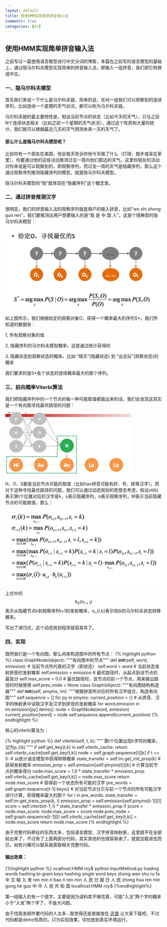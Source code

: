 ```yaml
---
layout: default
title: 使用HMM实现简单拼音输入法
comments: true
categories: [ml]
---
```


## 使用HMM实现简单拼音输入法
之前写过一篇使用语言模型进行中文分词的博客，本篇在之前写的语言模型的基础上，通过隐马尔科夫模型实现简单的拼音输入法，即输入一组拼音，我们把它转换成中文。

### 一、隐马尔科夫模型
首先我们来说一下什么是马尔科夫链，简单的说，任何一组我们可以观察到的连续序列，比如连续一个星期的天气状况，都可以称为马尔科夫链。

马尔科夫链的最主要特性是，假设当前节点的状态（比如今天的天气），只与之前N个连续状态相关（比如之前一个星期的天气状况），通过这个性质和大量的统计，我们就可以根据最近几天的天气预测未来一天的天气了。

#### 那么什么是隐马尔科夫模型呢？
比如你有一个朋友在美国，他会每天告诉你他今天做了什么（打球、跑步或呆在家里），你要通过他的这些活动推测过去一周内他们那边的天气。这里你朋友的活动对你来说是可以观察到的，即观察序列，而过去一周的天气是隐藏序列，那么这个通过观察序列推测隐藏序列的模型，就是隐马尔科夫模型。

隐马尔科夫模型的“隐”就体现在“隐藏序列”这个概念里。

### 二、通过拼音推测汉字
很明显，我们的拼音输入法的观察序列就是用户的输入拼音，比如"wo shi zhong guo ren"，我们要推测出用户想要输入的是“我 是 中 国 人”，这是个很典型的隐马尔科夫模型：

![HMM](/images/ml/3-7/hmm.jpg)

如上图所示，我们根据给定的观察对象O，获得一个概率最大的序列S\*。我们所知道的数据有：

1, 所有观察对象的值

2, 隐藏序列的马尔科夫模型概率，这是通过统计获得的

3, 隐藏状态到观察状态的概率，比如 “晴天”(隐藏状态) 到 “出去玩”(观察状态)的概率

我们要求的是S\*各个状态的连续概率最大的那个序列。

### 三、前向概率Viterbi算法
我们把隐藏序列中的一个节点的每一种可能取值都画出来的话，我们会发现这其实是一个有向图寻找最优路径的问题：

![viterbi](/images/ml/3-7/viterbi.jpg)

H、O、S都是当前节点可能的取值（比如hao拼音可能有好、号、耗等汉字）。而对于这种寻找最优路径的问题，我们可以通过动态规划的思想去考虑，假设σt(k)表示第t个位置对应的汉字是k，s表示隐藏序列，o表示观察序列，M表示当前隐藏节点的可能取值，那么：

![viterbi2](/images/ml/3-7/viterbi2.jpg)

上式中的$$b_{k}(o_{t+1})$$表示从隐藏节点k到观察序列t+1的发射概率，α_{l,k}表示l到k的马尔科夫状态转移概率。

写出了递归式，这个动态规划程序就容易写了。

### 四、实现
既然我们是一个有向图，那么闲来构造图中的所有节点：
{% highlight python %}
class GraphNode(object):
"""有向图中的节点"""
  def __init__(self, word, emission):
    # 当前节点所代表的汉字（即状态）
    self.word = word
    # 当前状态发射拼音的发射概率
    self.emission = emission
    # 最优路径时，从起点到该节点的最高分
    self.max_score = 0.0
    # 最优路径时，该节点的前一个节点，用来输出路径的时候使用
    self.prev_node = None
class Graph(object):
  """有向图结构构造器"""
  def __init__(self, pinyins, im):
    """根据拼音所对应的所有汉字组合，构造有向图"""
    self.sequence = []
    for py in pinyins:
      current_position = {}
      # 从拼音、汉字的映射表中读取汉字及汉字到拼音的发射概率
      for word,emission in im.emission[py].items():
        node = GraphNode(word, emission)
        current_position[word] = node
      self.sequence.append(current_position)
{% endhighlight %}

核心的viterbi算法为：

{% highlight python %}
def viterbi(self, t, k):
    """
      第t个位置出现k字符的概率，记为p_t(k)
    """
    if self.get_key(t,k) in self.viterbi_cache:
      return self.viterbi_cache[self.get_key(t,k)]
    node = self.graph.sequence[t][k]
    if t == 0:
      # 从统计语言模型中获得转移概率
      state_transfer = self.lm.get_init_prop(k)
      # 获得发射概率
      emission_prop = self.emission[self.pinyins[t]][k]
      # 计算当前节点的概率得分
      node.max_score = 1.0 * state_transfer * emission_prop
      self.viterbi_cache[self.get_key(t,k)] = node.max_score
      return node.max_score
    # 获得前一个状态所有可能的汉字
    pre_words = self.graph.sequence[t-1].keys()
    # 对当前节点分贝与前一个节点的所有可能汉字进行计算，获得概率最大的那个
    for l in pre_words:
      state_transfer = self.lm.get_trans_prop(k, l)
      emission_prop = self.emission[self.pinyins[t-1]][l]
      score = self.viterbi(t-1, l) * state_transfer * emission_prop
      if score > node.max_score:
        node.max_score = score
        node.prev_node = self.graph.sequence[t-1][l]
    self.viterbi_cache[self.get_key(t,k)] = node.max_score
    return node.max_score
{% endhighlight %}

由于完整代码牵扯的东西太多，包括语言模型、汉字拼音映射表，这里就不在全部贴出来了，不过有了上面两部分代码，其实其他的也很容易谢了，就是加载进去而已。如有兴趣可以联系我索取相关完整代码。

#### 输出效果：

{%highlight python %}
ocalhost:HMM roy$ python InputMethod.py
loading words
hashing bi-gram keys
hashing single word keys
zhong wen shu ru fa
中 文 输 入 发
ren min ri bao ri ren min
人 民 日 报 日 人 民
zhong hua ren min gong he guo
中 华 人 民 共 和 国
localhost:HMM roy$
{%endhighlight%}

第一组输入的有一个错字，主要是因为语料库不够完善，可能“入法”两个字的概率小于“入发”两个字了，不是大问题。

由于找我发邮件要代码的人太多...我觉得还是直接放在 [这里](https://dl.dropboxusercontent.com/u/74609482/pinyin.zip) 让大家下载吧，不过代码都是demo性质的，只为实现效果，切勿放到真实环境运行。

